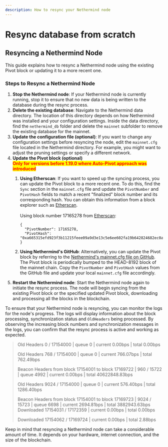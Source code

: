 ```yaml
---
description: How to resync your Nethermind node
---
```


# Resync database from scratch

## Resyncing a Nethermind Node

This guide explains how to resync a Nethermind node using the existing Pivot block or updating it to a more recent one.

### Steps to Resync a Nethermind Node

1. **Stop the Nethermind node**: If your Nethermind node is currently running, stop it to ensure that no new data is being written to the database during the resync process.
2. **Delete the existing database**: Navigate to the Nethermind data directory. The location of this directory depends on how Nethermind was installed and your configuration settings. Inside the data directory, find the `nethermind_db` folder and delete the `mainnet` subfolder to remove the existing database for the mainnet.
3. **Update the configuration file (optional)**: If you want to change any configuration settings before resyncing the node, edit the `mainnet.cfg` file located in the Nethermind directory. For example, you might want to adjust the pruning settings or specify a different network.
4. **Update the Pivot block (optional)**\
   <mark style="color:red;">**Only for versions before 1.19.0 where Auto-Pivot approach was introduced**</mark>
   1.  **Using Etherscan**: If you want to speed up the syncing process, you can update the Pivot block to a more recent one. To do this, find the `Sync` section in the `mainnet.cfg` file and update the `PivotNumber` and `PivotHash` fields to match a recent "finalized" block number and its corresponding hash. You can obtain this information from a block explorer such as [Etherscan](https://etherscan.io/).\
       \
       Using block number 17165278 from [Etherscan](https://etherscan.io/block/17165278):

       ```
       { 
         "PivotNumber": 17165278,
         "PivotHash": "0xa665315efd923f3b11215feee09a9d3e13c5e6ee602fa19b642824682ec0a752"
       }
       ```
   2. **Using Nethermind's GitHub**: Alternatively, you can update the Pivot block by referring to the [Nethermind's mainnet.cfg file on GitHub](https://github.com/NethermindEth/nethermind/blob/master/src/Nethermind/Nethermind.Runner/configs/mainnet.cfg). The Pivot block is periodically bumped to the HEAD-8192 block of the mainnet chain. Copy the `PivotNumber` and `PivotHash` values from the GitHub file and update your local `mainnet.cfg` file accordingly.
5. **Restart the Nethermind node**: Start the Nethermind node again to initiate the resync process. The node will begin syncing from the existing Pivot block or the specified updated Pivot block, downloading and processing all the blocks in the blockchain.

To ensure that your Nethermind node is resyncing, you can monitor the logs for the node's progress. The logs will display information about the block processing, synchronization status and `OldHeaders` being processed. By observing the increasing block numbers and synchronization messages in the logs, you can confirm that the resync process is active and working as expected.

> Old Headers 0 / 17154000 | queue 0 | current 0.00bps | total 0.00bps
>
> Old Headers 768 / 17154000 | queue 0 | current 766.07bps | total 762.49bps
>
> Beacon Headers from block 17154001 to block 17169722 | 960 / 15722 | queue 4992 | current 0.00bps | total 40622848.83bps
>
> Old Headers 9024 / 17154000 | queue 0 | current 576.40bps | total 1286.40bps
>
> Beacon Headers from block 17154001 to block 17169723 | 9024 / 15723 | queue 6698 | current 2694.81bps | total 3882943.63bps\
> Downloaded 17154031 / 17172359 | current 0.00bps | total 0.00bps
>
> Downloaded 17154062 / 17169724 | current 0.00bps | total 2.88bps

Keep in mind that resyncing a Nethermind node can take a considerable amount of time. It depends on your hardware, internet connection, and the size of the blockchain.
